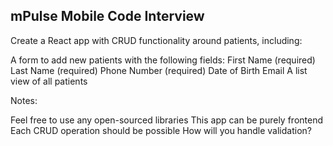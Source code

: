 ## mPulse Mobile Code Interview

Create a React app with CRUD functionality around patients, including:

A form to add new patients with the following fields:
First Name (required)
Last Name (required)
Phone Number (required)
Date of Birth
Email
A list view of all patients

Notes:

Feel free to use any open-sourced libraries
This app can be purely frontend
Each CRUD operation should be possible
How will you handle validation?
